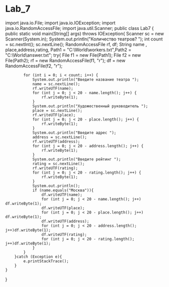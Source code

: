 # Lab_7

import java.io.File;
import java.io.IOException;
import java.io.RandomAccessFile;
import java.util.Scanner;
public class Lab7 {
    public static void main(String[] args) throws IOException{
        Scanner sc = new Scanner(System.in);
        System.out.println("Количество театров? ");
        int count = sc.nextInt();
        sc.nextLine();
        RandomAccessFile rf, df;
        String name , place,address,rating, Path1 = "C:\\World\\workers.txt",Path2 = "C:\\World\\answer.txt";
        try{
            File f1 = new File(Path1);
            File f2 = new File(Path2);
            rf = new RandomAccessFile(f1, "r");
            df = new RandomAccessFile(f2, "r");

            for (int i = 0; i < count; i++) {
                System.out.println("Введите название театра ");
                name = sc.nextLine();
                rf.writeUTF(name);
                for (int j = 0; j < 20 - name.length(); j++) {
                    rf.writeByte(1);
                }
                System.out.println("Художественный руководитель ");
                place = sc.nextLine();
                rf.writeUTF(place);
                for (int j = 0; j < 20 - place.length(); j++) {
                    rf.writeByte(1);
                }
                System.out.println("Введите адрес ");
                address = sc.nextLine();
                rf.writeUTF(address);
                for (int j = 0; j < 20 - address.length(); j++) {
                    rf.writeByte(1);
                }
                System.out.println("Введите рейтинг ");
                rating = sc.nextLine();
                rf.writeUTF(rating);
                for (int j = 0; j < 20 - rating.length(); j++) {
                    rf.writeByte(1);
                }
                System.out.println();
                if (name.equals("Москва")){
                    df.writeUTF(name);
                    for (int j = 0; j < 20 - name.length(); j++) df.writeByte(1);
                    df.writeUTF(place);
                    for (int j = 0; j < 20 - place.length(); j++) df.writeByte(1);
                    df.writeUTF(address);
                    for (int j = 0; j < 20 - address.length(); j++)df.writeByte(1);
                    df.writeUTF(rating);
                    for (int j = 0; j < 20 - rating.length(); j++)df.writeByte(1);
                }
            }
        }catch (Exception e){
            e.printStackTrace();
        }
    }
}

